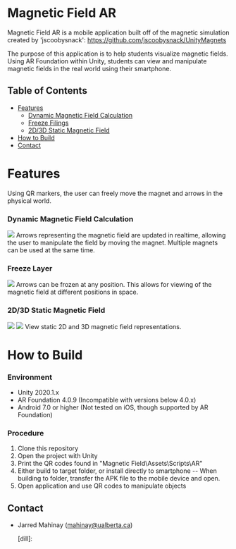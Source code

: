 # Magnetic Field AR
Magnetic Field AR is a mobile application built off of the magnetic simulation created by 'jscoobysnack':
https://github.com/jscoobysnack/UnityMagnets

The purpose of this application is to help students visualize magnetic fields. Using AR Foundation within Unity, students can view
and manipulate magnetic fields in the real world using their smartphone. 
## Table of Contents
- [Features](#Features)
  - [Dynamic Magnetic Field Calculation](#dynamic-magnetic-field-calculation)
  - [Freeze Filings](#freeze-filings)
  - [2D/3D Static Magnetic Field](#2d/3d-static-magnetic-field)
- [How to Build](#how-to-build)
- [Contact](#contact)

# Features
Using QR markers, the user can freely move the magnet and arrows in the physical world. 

### Dynamic Magnetic Field Calculation
![](Documents/gifs/DynamicFunction.gif)
Arrows representing the magnetic field are updated in realtime, allowing the user to manipulate the field by moving the magnet.
Multiple magnets can be used at the same time. 

### Freeze Layer
![](Documents/gifs/FreezeFunction.gif)
Arrows can be frozen at any position. This allows for viewing of the magnetic field at different positions in space. 

### 2D/3D Static Magnetic Field
![](Documents/gifs/2DFunction.gif)
![](Documents/gifs/3DFunction.gif)
View static 2D and 3D magnetic field representations. 

# How to Build
### Environment
  - Unity 2020.1.x
  - AR Foundation 4.0.9 (Incompatible with versions below 4.0.x)
  - Android 7.0 or higher (Not tested on iOS, though supported by AR Foundation)
### Procedure
1. Clone this repository
2. Open the project with Unity
3. Print the QR codes found in "Magnetic Field\Assets\Scripts\AR"
4. Either build to target folder, or install directly to smartphone
 -- When building to folder, transfer the APK file to the mobile device and open. 
5. Open application and use QR codes to manipulate objects

## Contact
- Jarred Mahinay (mahinay@ualberta.ca)

   [dill]: 
